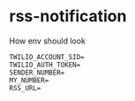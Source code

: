 ﻿# rss-notification

How env should look

```
TWILIO_ACCOUNT_SID=
TWILIO_AUTH_TOKEN=
SENDER_NUMBER=
MY_NUMBER=
RSS_URL=
```
